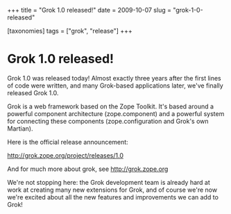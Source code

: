 +++
title = "Grok 1.0 released!"
date = 2009-10-07
slug = "grok-1-0-released"

[taxonomies]
tags = ["grok", "release"]
+++

# Grok 1.0 released!

Grok 1.0 was released today! Almost exactly three years after the first
lines of code were written, and many Grok-based applications later,
we've finally released Grok 1.0.

Grok is a web framework based on the Zope Toolkit. It's based around a
powerful component architecture (zope.component) and a powerful system
for connecting these components (zope.configuration and Grok's own
Martian).

Here is the official release announcement:

<http://grok.zope.org/project/releases/1.0>

And for much more about grok, see <http://grok.zope.org>

We're not stopping here: the Grok development team is already hard at
work at creating many new extensions for Grok, and of course we're now
we're excited about all the new features and improvements we can add to
Grok!
